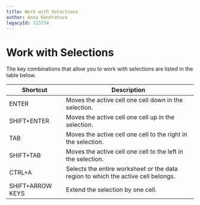```yaml
---
title: Work with Selections
author: Anna Kondratova
legacyId: 113754
---
```

# Work with Selections
The key combinations that allow you to work with selections are listed in the table below.

| Shortcut | Description |
|---|---|
| ENTER | Moves the active cell one cell down in the selection. |
| SHIFT+ENTER | Moves the active cell one cell up in the selection. |
| TAB | Moves the active cell one cell to the right in the selection. |
| SHIFT+TAB | Moves the active cell one cell to the left in the selection. |
| CTRL+A | Selects the entire worksheet or the data region to which the active cell belongs. |
| SHIFT+ARROW KEYS | Extend the selection by one cell. |